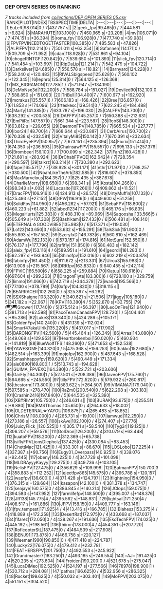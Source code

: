 ### DEP OPEN SERIES 05 RANKING
*7 tracks included from [collections/DEP OPEN SERIES 05.csv](/collections/DEP%20OPEN%20SERIES%2005.csv)*
|RANK|PILOT|INDEX|TBSSPEC|TIME|DELTA|
|:---:|:---|:---:|:---:|:---:|---:|
|1|EuLeR|98.014|0 / 7|437.757 s||
|2|geek_fpv|99.485|0 / 7|444.581 s|+6.824|
|3|MARAHUTE|103.100|0 / 7|460.965 s|+23.208|
|4|mv|106.071|0 / 7|474.151 s|+36.394|
|5|roma_fpv|106.928|0 / 7|477.740 s|+39.983|
|6|FPVFPVINEEDTOGETFASTER|108.385|0 / 7|485.583 s|+47.826|
|7|ALPIFPV|112.214|0 / 7|501.011 s|+63.254|
|8|Gafannen|114.171|0 / 7|509.709 s|+71.952|
|9|cdan|118.928|0 / 7|531.861 s|+94.104|
|10|chogeRINTGF|120.842|0 / 7|539.650 s|+101.893|
|11|slick_fpv|120.714|0 / 7|541.454 s|+103.697|
|12|RipDaLip|121.214|1 / 7|542.479 s|+104.722|
|13|Darksilver|124.685|0 / 7|556.578 s|+118.821|
|14|Barnyard|124.228|0 / 7|558.240 s|+120.483|
|15|RIVALSbigspeed|125.628|0 / 7|560.102 s|+122.345|
|16|lephro|125.814|0 / 7|564.125 s|+126.368|
|17|MX_BIGRAMON|127.785|1 / 7|571.947 s|+134.190|
|18|DeMoNse3d|132.200|5 / 7|588.784 s|+151.027|
|19|Deviled90|132.100|0 / 7|588.850 s|+151.093|
|20|TriBull|134.400|7 / 7|600.677 s|+162.920|
|21|mcrakus|135.557|6 / 7|606.183 s|+168.426|
|22|Bree|136.857|0 / 7|611.853 s|+174.096|
|23|frteskesc|139.514|0 / 7|622.245 s|+184.488|
|24|Marfy|141.385|0 / 7|633.787 s|+196.030|
|25|CALFPV|143.700|0 / 7|638.292 s|+200.535|
|26|DAFFPV|145.257|0 / 7|650.388 s|+212.631|
|27|EmPiiRe|147.557|0 / 7|661.344 s|+223.587|
|28|RobSi|148.300|0 / 7|663.812 s|+226.055|
|29|DaemonFPV|148.785|0 / 7|665.534 s|+227.777|
|30|ibor24|148.700|4 / 7|668.644 s|+230.887|
|31|CerbAirus|150.700|2 / 7|670.338 s|+232.581|
|32|VitalyMi85|150.142|0 / 7|670.391 s|+232.634|
|33|ThirdEyeFPV|150.857|7 / 7|673.151 s|+235.394|
|34|Fiorix|151.414|0 / 7|674.350 s|+236.593|
|35|ChainsawFPV|155.557|0 / 7|695.133 s|+257.376|
|36|Brombeer|156.100|0 / 7|700.099 s|+262.342|
|37|FanZ|160.428|0 / 7|721.681 s|+283.924|
|38|DrChabFPVQE|162.642|4 / 7|728.354 s|+290.597|
|39|talkrz|163.214|4 / 7|730.380 s|+292.623|
|40|fape|165.571|7 / 7|738.928 s|+301.171|
|41|ethr|171.971|0 / 7|768.257 s|+330.500|
|42|NoahLikeTheArk|182.585|6 / 7|816.607 s|+378.850|
|43|MaxMarvelous|184.357|0 / 7|825.435 s|+387.678|
|44|CharlieMorry|108.650|0 / 6|398.341 s||
|45|Kosta|104.266|0 / 6|398.343 s|+.002|
|46|Lacasito|107.266|0 / 6|409.862 s|+11.521|
|47|DracFPV|106.916|0 / 6|424.913 s|+26.572|
|48|DirtyMuffin|107.133|0 / 6|425.493 s|+27.152|
|49|GPW|116.916|0 / 6|449.600 s|+51.259|
|50|SolidFpv|114.950|0 / 6|456.262 s|+57.921|
|51|SebaFPV|118.800|2 / 6|460.223 s|+61.882|
|52|abcd1234|117.200|0 / 6|465.176 s|+66.835|
|53|MegaHurts|125.383|0 / 6|488.310 s|+89.969|
|54|Saqoosha|133.566|5 / 6|505.649 s|+107.308|
|55|Bashikami|127.433|0 / 6|506.481 s|+108.140|
|56|ETERNAL☆GOODVIBES|135.983|0 / 6|517.371 s|+119.030|
|57|Lo123|143.650|3 / 6|553.632 s|+155.291|
|58|TalkSick|151.900|0 / 6|555.893 s|+157.552|
|59|SzeryfxD|146.783|6 / 6|560.810 s|+162.469|
|60|AdamWu|152.133|0 / 6|573.157 s|+174.816|
|61|NotSure|152.550|6 / 6|576.137 s|+177.796|
|62|rafifly|151.850|0 / 6|580.483 s|+182.142|
|63|aleix_fpv|153.116|4 / 6|589.951 s|+191.610|
|64|geordil|161.283|0 / 6|592.287 s|+193.946|
|65|Shinofpv|152.016|0 / 6|602.219 s|+203.878|
|66|fabiofpv|161.450|2 / 6|611.672 s|+213.331|
|67|Uirou3|155.983|0 / 6|613.908 s|+215.567|
|68|DRKfpv|163.833|0 / 6|640.455 s|+242.114|
|69|FPVlC|166.500|6 / 6|658.225 s|+259.884|
|70|Klatuu|180.616|0 / 6|697.604 s|+299.263|
|71|DragonFlyte|183.300|6 / 6|728.100 s|+329.759|
|72|limmo|191.066|0 / 6|742.719 s|+344.378|
|73|iwandi|195.566|0 / 6|777.130 s|+378.789|
|74|0xfpv|104.820|0 / 5|319.115 s||
|75|BEARRACER|102.260|0 / 5|325.397 s|+6.282|
|76|SSXShaigne|103.320|0 / 5|340.621 s|+21.506|
|77|jiggy|105.180|0 / 5|341.182 s|+22.067|
|78|KPV|118.380|4 / 5|352.870 s|+33.755|
|79|(͡▀̿̿ ͜ʖ͡▀̿̿)Grower|117.740|0 / 5|375.512 s|+56.397|
|80|LeoOnFire|121.940|0 / 5|381.713 s|+62.598|
|81|PacoTeamCanadaFPV|128.720|1 / 5|404.401 s|+85.286|
|82|LukeS|139.340|0 / 5|424.286 s|+105.171|
|83|GoldenFpv|140.240|0 / 5|431.139 s|+112.024|
|84|Smurf47akaUlrik|135.220|5 / 5|437.017 s|+117.902|
|85|BARONGFPV|142.560|0 / 5|445.464 s|+126.349|
|86|Arras|143.080|0 / 5|449.068 s|+129.953|
|87|Heartbrokenboi|150.020|0 / 5|460.934 s|+141.819|
|88|BlueWolfTFS|148.260|0 / 5|471.653 s|+152.538|
|89|YAWESOME|140.320|0 / 5|475.368 s|+156.253|
|90|hakko|152.680|5 / 5|482.514 s|+163.399|
|91|mojofpv|162.900|0 / 5|487.643 s|+168.528|
|92|Smashhappyfpv|159.620|0 / 5|490.449 s|+171.334|
|93|ale0890|169.800|1 / 5|513.743 s|+194.628|
|94|GUIMA_FPVEXQ|164.380|0 / 5|522.721 s|+203.606|
|95|GarFly|164.300|1 / 5|527.501 s|+208.386|
|96|DaveoFPV|175.760|1 / 5|564.665 s|+245.550|
|97|tillyFPV|172.520|0 / 5|579.932 s|+260.817|
|98|thestorm|173.800|0 / 5|583.622 s|+264.507|
|99|VIMANA7|179.040|0 / 5|597.585 s|+278.470|
|100|RaZm0|200.540|0 / 5|622.298 s|+303.183|
|101|Crashin2416|197.840|0 / 5|644.505 s|+325.390|
|102|XB₸ЯIИ✘|105.750|0 / 4|246.631 s||
|103|BURAK|93.675|0 / 4|255.511 s|+8.880|
|104|BMSThomas|105.650|0 / 4|264.633 s|+18.002|
|105|OLDETERNAL☆YAYOU|106.875|1 / 4|265.483 s|+18.852|
|106|ChrisM|108.000|0 / 4|265.731 s|+19.100|
|107|iamwud|112.250|0 / 4|273.188 s|+26.557|
|108|skAve|102.100|0 / 4|274.407 s|+27.776|
|109|JuicyFlick_|120.525|0 / 4|305.171 s|+58.540|
|110|Tyg3r|119.125|0 / 4|306.207 s|+59.576|
|111|GolDron|126.200|0 / 4|310.079 s|+63.448|
|112|kuatoFPV|118.200|0 / 4|312.369 s|+65.738|
|113|isiflyFPVLionsDiepholz|137.425|0 / 4|330.084 s|+83.453|
|114|ChettMac|121.425|0 / 4|333.301 s|+86.670|
|115|LOSLobo|127.225|4 / 4|337.387 s|+90.756|
|116|Eugy01_Overpass|140.925|0 / 4|339.076 s|+92.445|
|117|obeny|146.225|0 / 4|347.729 s|+101.098|
|118|MLDRAyyyKayyy|129.275|0 / 4|349.736 s|+103.105|
|119|NelisFPV|127.475|0 / 4|356.629 s|+109.998|
|120|BatmanFPV|150.700|3 / 4|358.883 s|+112.252|
|121|ejectfpv865|145.575|0 / 4|366.788 s|+120.157|
|122|wapfpv|136.600|0 / 4|371.428 s|+124.797|
|123|flightning|154.950|3 / 4|376.315 s|+129.684|
|124|kasapon|142.100|0 / 4|381.378 s|+134.747|
|125|seajaye|160.575|0 / 4|386.845 s|+140.214|
|126|JClops|159.075|0 / 4|394.583 s|+147.952|
|127|farmlifefpv|148.500|0 / 4|395.007 s|+148.376|
|128|JR138|145.775|4 / 4|395.562 s|+148.931|
|129|lightsail|171.250|4 / 4|408.517 s|+161.886|
|130|JFPV|158.150|0 / 4|409.777 s|+163.146|
|131|fpv_tempest|171.925|4 / 4|413.416 s|+166.785|
|132|Blahesz|153.275|4 / 4|418.889 s|+172.258|
|133|DesertRat|172.975|0 / 4|433.668 s|+187.037|
|134|fifarez|172.050|0 / 4|438.267 s|+191.636|
|135|EkoTechFPV|174.025|0 / 4|445.192 s|+198.561|
|136|thiiron|178.000|4 / 4|454.351 s|+207.720|
|137|RoflcopterStL|187.475|0 / 4|464.539 s|+217.908|
|138|BENJ91|173.875|0 / 4|466.758 s|+220.127|
|139|Weeman1990|190.850|0 / 4|471.418 s|+224.787|
|140|Lucky22|176.075|0 / 4|479.412 s|+232.781|
|141|FEATHERSFPV|201.750|0 / 4|492.553 s|+245.922|
|142|Grandmaster7|183.250|1 / 4|493.185 s|+246.554|
|143|=AJ=|191.425|0 / 4|520.235 s|+273.604|
|144|Froiden|190.200|0 / 4|521.678 s|+275.047|
|145|LucaDiMeo|192.525|0 / 4|524.197 s|+277.566|
|146|78978|198.900|1 / 4|530.712 s|+284.081|
|147|pathos|196.625|0 / 4|532.956 s|+286.325|
|148|Rocket|199.625|0 / 4|550.032 s|+303.401|
|149|MoFPV!|203.075|0 / 4|551.151 s|+304.520|
